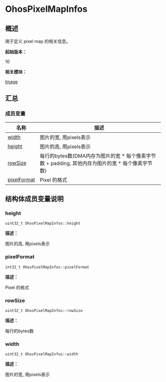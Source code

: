 # OhosPixelMapInfos


## 概述

用于定义 pixel map 的相关信息。

**起始版本：**

10

**相关模块：**

[Image](image.md)


## 汇总


### 成员变量

| 名称 | 描述 | 
| -------- | -------- |
| [width](#width) | 图片的宽, 用pixels表示 | 
| [height](#height) | 图片的高, 用pixels表示 | 
| [rowSize](#rowsize) | 每行的bytes数(DMA内存为图片的宽 * 每个像素字节数 + padding, 其他内存为图片的宽 * 每个像素字节数) | 
| [pixelFormat](#pixelformat) | Pixel 的格式 | 


## 结构体成员变量说明


### height

```
uint32_t OhosPixelMapInfos::height
```

**描述：**

图片的高, 用pixels表示


### pixelFormat

```
int32_t OhosPixelMapInfos::pixelFormat
```

**描述：**

Pixel 的格式


### rowSize

```
uint32_t OhosPixelMapInfos::rowSize
```

**描述：**

每行的bytes数


### width

```
uint32_t OhosPixelMapInfos::width
```

**描述：**

图片的宽, 用pixels表示
